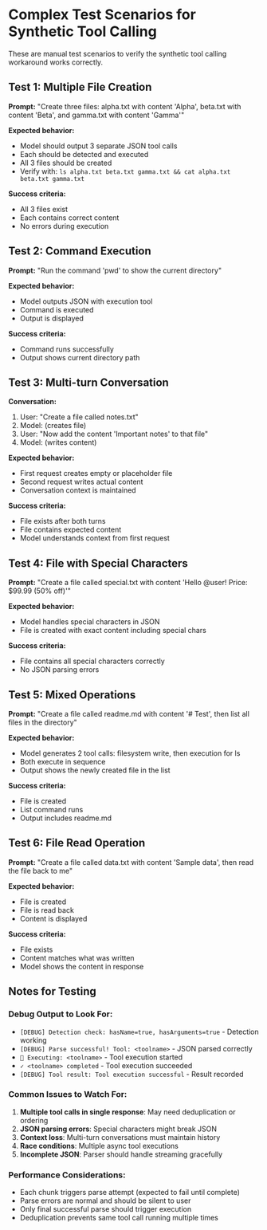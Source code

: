 # Complex Test Scenarios for Synthetic Tool Calling

These are manual test scenarios to verify the synthetic tool calling workaround works correctly.

## Test 1: Multiple File Creation
**Prompt:** "Create three files: alpha.txt with content 'Alpha', beta.txt with content 'Beta', and gamma.txt with content 'Gamma'"

**Expected behavior:**
- Model should output 3 separate JSON tool calls
- Each should be detected and executed
- All 3 files should be created
- Verify with: `ls alpha.txt beta.txt gamma.txt && cat alpha.txt beta.txt gamma.txt`

**Success criteria:**
- All 3 files exist
- Each contains correct content
- No errors during execution

## Test 2: Command Execution
**Prompt:** "Run the command 'pwd' to show the current directory"

**Expected behavior:**
- Model outputs JSON with execution tool
- Command is executed
- Output is displayed

**Success criteria:**
- Command runs successfully
- Output shows current directory path

## Test 3: Multi-turn Conversation
**Conversation:**
1. User: "Create a file called notes.txt"
2. Model: (creates file)
3. User: "Now add the content 'Important notes' to that file"
4. Model: (writes content)

**Expected behavior:**
- First request creates empty or placeholder file
- Second request writes actual content
- Conversation context is maintained

**Success criteria:**
- File exists after both turns
- File contains expected content
- Model understands context from first request

## Test 4: File with Special Characters
**Prompt:** "Create a file called special.txt with content 'Hello @user! Price: $99.99 (50% off)'"

**Expected behavior:**
- Model handles special characters in JSON
- File is created with exact content including special chars

**Success criteria:**
- File contains all special characters correctly
- No JSON parsing errors

## Test 5: Mixed Operations
**Prompt:** "Create a file called readme.md with content '# Test', then list all files in the directory"

**Expected behavior:**
- Model generates 2 tool calls: filesystem write, then execution for ls
- Both execute in sequence
- Output shows the newly created file in the list

**Success criteria:**
- File is created
- List command runs
- Output includes readme.md

## Test 6: File Read Operation
**Prompt:** "Create a file called data.txt with content 'Sample data', then read the file back to me"

**Expected behavior:**
- File is created
- File is read back
- Content is displayed

**Success criteria:**
- File exists
- Content matches what was written
- Model shows the content in response

## Notes for Testing

### Debug Output to Look For:
- `[DEBUG] Detection check: hasName=true, hasArguments=true` - Detection working
- `[DEBUG] Parse successful! Tool: <toolname>` - JSON parsed correctly
- `🔧 Executing: <toolname>` - Tool execution started
- `✓ <toolname> completed` - Tool execution succeeded
- `[DEBUG] Tool result: Tool execution successful` - Result recorded

### Common Issues to Watch For:
1. **Multiple tool calls in single response**: May need deduplication or ordering
2. **JSON parsing errors**: Special characters might break JSON
3. **Context loss**: Multi-turn conversations must maintain history
4. **Race conditions**: Multiple async tool executions
5. **Incomplete JSON**: Parser should handle streaming gracefully

### Performance Considerations:
- Each chunk triggers parse attempt (expected to fail until complete)
- Parse errors are normal and should be silent to user
- Only final successful parse should trigger execution
- Deduplication prevents same tool call running multiple times
